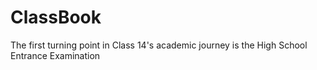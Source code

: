 # ClassBook
The first turning point in Class 14's academic journey is the High School Entrance Examination
